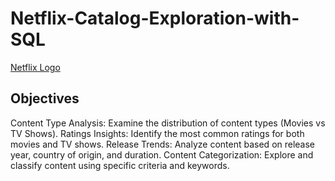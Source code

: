 # Netflix-Catalog-Exploration-with-SQL
[Netflix Logo]([https://github.com/vidyawandakar/Netflix-Catalog-Exploration-with-SQL/blob/main/logo.png](https://github.com/vidyawandakar/Netflix-Catalog-Exploration-with-SQL/blob/main/logo.png))

## Objectives
Content Type Analysis: Examine the distribution of content types (Movies vs TV Shows).
Ratings Insights: Identify the most common ratings for both movies and TV shows.
Release Trends: Analyze content based on release year, country of origin, and duration.
Content Categorization: Explore and classify content using specific criteria and keywords.
